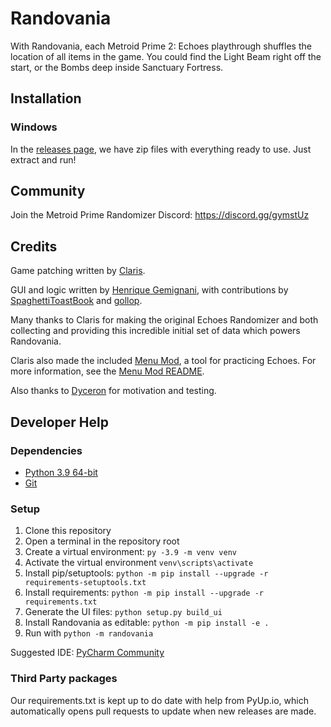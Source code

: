 # Randovania

With Randovania, each Metroid Prime 2: Echoes playthrough shuffles the location of all items in the game.
You could find the Light Beam right off the start, or the Bombs deep inside Sanctuary Fortress.

## Installation

### Windows

In the [releases page](https://github.com/randovania/randovania/releases), we have zip files
with everything ready to use. Just extract and run!

## Community

Join the Metroid Prime Randomizer Discord: <https://discord.gg/gymstUz>

## Credits
Game patching written by [Claris](https://www.twitch.tv/claris).

GUI and logic written by [Henrique Gemignani](https://github.com/henriquegemignani/), with contributions 
by [SpaghettiToastBook](https://www.twitch.tv/spaghettitoastbook) and [gollop](https://github.com/gollop).

Many thanks to Claris for making the original Echoes Randomizer and both collecting and providing this
incredible initial set of data which powers Randovania.

Claris also made the included [Menu Mod](https://www.dropbox.com/s/yhqqafaxfo3l4vn/Echoes%20Menu.7z),
a tool for practicing Echoes. For more information, see the
[Menu Mod README](https://www.dropbox.com/s/yhqqafaxfo3l4vn/Echoes%20Menu.7z?file_subpath=%2FEchoes+Menu%2Freadme.txt).

Also thanks to [Dyceron](https://www.twitch.tv/dyceron) for motivation and testing.

## Developer Help

### Dependencies

* [Python 3.9 64-bit](https://www.python.org/ftp/python/3.9.5/python-3.9.5-amd64.exe)
* [Git](https://git-scm.com/downloads)

### Setup

1. Clone this repository
2. Open a terminal in the repository root
3. Create a virtual environment: `py -3.9 -m venv venv`
4. Activate the virtual environment `venv\scripts\activate`
5. Install pip/setuptools: `python -m pip install --upgrade -r requirements-setuptools.txt`
6. Install requirements: `python -m pip install --upgrade -r requirements.txt`
7. Generate the UI files: `python setup.py build_ui`
7. Install Randovania as editable: `python -m pip install -e .`
8. Run with `python -m randovania`

Suggested IDE: [PyCharm Community](https://www.jetbrains.com/pycharm/download/)

### Third Party packages

Our requirements.txt is kept up to do date with help from PyUp.io, which automatically opens
pull requests to update when new releases are made.
